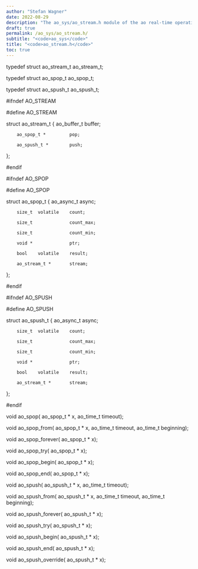 ```yaml
---
author: "Stefan Wagner"
date: 2022-08-29
description: "The ao_sys/ao_stream.h module of the ao real-time operating system."
draft: true
permalink: /ao_sys/ao_stream.h/ 
subtitle: "<code>ao_sys</code>"
title: "<code>ao_stream.h</code>"
toc: true
---
```


typedef struct  ao_stream_t ao_stream_t;

typedef struct  ao_spop_t   ao_spop_t;

typedef struct  ao_spush_t  ao_spush_t;

#ifndef AO_STREAM

#define AO_STREAM

struct  ao_stream_t
{
        ao_buffer_t         buffer;

        ao_spop_t *         pop;

        ao_spush_t *        push;
};

#endif

#ifndef AO_SPOP

#define AO_SPOP

struct  ao_spop_t
{
        ao_async_t          async;

        size_t  volatile    count;

        size_t              count_max;

        size_t              count_min;

        void *              ptr;

        bool    volatile    result;

        ao_stream_t *       stream;
};

#endif

#ifndef AO_SPUSH

#define AO_SPUSH

struct  ao_spush_t
{
        ao_async_t          async;

        size_t  volatile    count;

        size_t              count_max;

        size_t              count_min;

        void *              ptr;

        bool    volatile    result;

        ao_stream_t *       stream;
};

#endif

void    ao_spop(            ao_spop_t * x, ao_time_t timeout);

void    ao_spop_from(       ao_spop_t * x, ao_time_t timeout, ao_time_t beginning);

void    ao_spop_forever(    ao_spop_t * x);

void    ao_spop_try(        ao_spop_t * x);

void    ao_spop_begin(      ao_spop_t * x);

void    ao_spop_end(        ao_spop_t * x);

void    ao_spush(           ao_spush_t * x, ao_time_t timeout);

void    ao_spush_from(      ao_spush_t * x, ao_time_t timeout, ao_time_t beginning);

void    ao_spush_forever(   ao_spush_t * x);

void    ao_spush_try(       ao_spush_t * x);

void    ao_spush_begin(     ao_spush_t * x);

void    ao_spush_end(       ao_spush_t * x);

void    ao_spush_override(  ao_spush_t * x);

